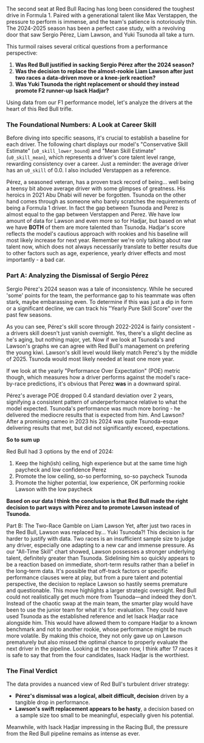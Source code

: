 The second seat at Red Bull Racing has long been considered the toughest drive in Formula 1. Paired with a generational talent like Max Verstappen, the pressure to perform is immense, and the team's patience is notoriously thin. The 2024-2025 season has been a perfect case study, with a revolving door that saw Sergio Pérez, Liam Lawson, and Yuki Tsunoda all take a turn.

This turmoil raises several critical questions from a performance perspective:
1.  **Was Red Bull justified in sacking Sergio Pérez after the 2024 season?**
2.  **Was the decision to replace the almost-rookie Liam Lawson after just two races a data-driven move or a knee-jerk reaction?**
2.  **Was Yuki Tsunoda the right replacement or should they instead promote F2 runner-up Isack Hadjar?**

Using data from our F1 performance model, let's analyze the drivers at the heart of this Red Bull trifle.

### The Foundational Numbers: A Look at Career Skill

Before diving into specific seasons, it's crucial to establish a baseline for each driver. The following chart displays our model's "Conservative Skill Estimate" (`u0_skill_lower_bound`) and "Mean Skill Estimate" (`u0_skill_mean`), which represents a driver's core talent level range, rewarding consistency over a career. Just a reminder: the average driver has an `u0_skill` of 0.0. I also included Verstappen as a reference.

<!-- PLOT:all_time_skill -->

Pérez, a seasoned veteran, has a proven track record of being... well being a teensy bit above average driver with some glimpses of greatness. His heroics in 2021 Abu Dhabi will never be forgotten. Tsunoda on the other hand comes through as someone who barely scratches the requirements of being a Formula 1 driver. In fact the gap between Tsunoda and Perez is almost equal to the gap between Verstappen and Perez. We have low amount of data for Lawson and even more so for Hadjar, but based on what we have **BOTH** of them are more talented than Tsunoda. Hadjar's score reflects the model's cautious approach with rookies and his baseline will most likely increase for next year. Remember we're only talking about raw talent now, which does not always necessarily translate to better results due to other factors such as age, experience, yearly driver effects and most importantly - a bad car.

### Part A: Analyzing the Dismissal of Sergio Pérez

Sergio Pérez's 2024 season was a tale of inconsistency. While he secured 'some' points for the team, the performance gap to his teammate was often stark, maybe embarassing even. To determine if this was just a dip in form or a significant decline, we can track his "Yearly Pure Skill Score" over the past few seasons.

<!-- PLOT:yearly_skill_comparison -->

As you can see, Pérez's skill score through 2022-2024 is fairly consistent - a drivers skill doesn't just vanish overnight. Yes, there's a slight decline as he's aging, but nothing major, yet. Now if we look at Tsunoda's and Lawson's graphs we can agree with Red Bull's management on prefering the young kiwi. Lawson's skill level would likely match Perez's by the middle of 2025. Tsunoda would most likely needed at least one more year.  

If we look at the yearly "Performance Over Expectation" (POE) metric though, which measures how a driver performs against the model's race-by-race predictions, it's obvious that Perez **was** in a downward spiral.

<!-- PLOT:yearly_poe_trend -->

Pérez's average POE dropped 0.4 standard deviation over 2 years, signifying a consistent pattern of underperformance relative to what the model expected. Tsunoda's performance was much more boring - he delivered the mediocre results that is expected from him. And Lawson? After a promising cameo in 2023 his 2024 was quite Tsunoda-esque delivering results that met, but did not significantly exceed, expectations.

**So to sum up** 

Red Bull had 3 options by the end of 2024:
1) Keep the high(ish) ceiling, high experience but at the same time high paycheck and low confidence Perez
2) Promote the low ceiling, so-so performing, so-so paycheck Tsunoda
3) Promote the higher potential, low experience, OK
 performing rookie Lawson with the low paycheck

**Based on our data I think the conclusion is that Red Bull made the right decision to part ways with Pérez and to promote Lawson instead of Tsunoda.**

Part B: The Two-Race Gamble on Liam Lawson
Yet, after just two races in the Red Bull, Lawson was replaced by... Yuki Tsunoda?!
This decision is far harder to justify with data. Two races is an insufficient sample size to judge any driver, especially one adapting to a new car and immense pressure. As our "All-Time Skill" chart showed, Lawson possesses a stronger underlying talent, definitely greater than Tsunoda.
Sidelining him so quickly appears to be a reaction based on immediate, short-term results rather than a belief in the long-term data. It's possible that off-track factors or specific performance clauses were at play, but from a pure talent and potential perspective, the decision to replace Lawson so hastily seems premature and questionable.
This move highlights a larger strategic oversight. Red Bull could not realistically get much more from Tsunoda—and indeed they don't. Instead of the chaotic swap at the main team, the smarter play would have been to use the junior team for what it's for: evaluation. They could have used Tsunoda as the established reference and let Isack Hadjar race alongside him. This would have allowed them to compare Hadjar to a known benchmark and not to another rookie, whose performance might be much more volatile.
By making this choice, they not only gave up on Lawson prematurely but also missed the optimal chance to properly evaluate the next driver in the pipeline. Looking at the season now, I think after 17 races it is safe to say that from the four candidates, Isack Hadjar is the worthiest.

### The Final Verdict

The data provides a nuanced view of Red Bull's turbulent driver strategy:
-   **Pérez's dismissal was a logical, albeit difficult, decision** driven by a tangible drop in performance.
-   **Lawson's swift replacement appears to be hasty**, a decision based on a sample size too small to be meaningful, especially given his potential.

Meanwhile, with Isack Hadjar impressing in the Racing Bull, the pressure from the Red Bull pipeline remains as intense as ever.